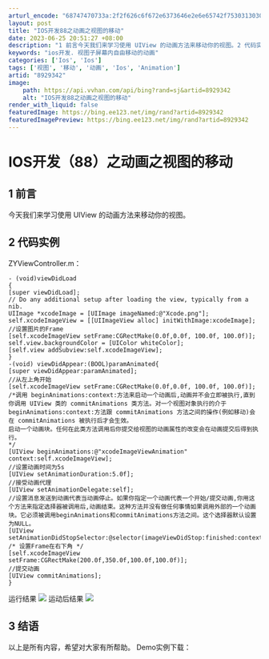```yaml
---
arturl_encode: "68747470733a:2f2f626c6f672e6373646e2e6e65742f753031303031333639:352f61727469636c652f64657461696c732f38393239333432"
layout: post
title: "IOS开发88之动画之视图的移动"
date: 2023-06-25 20:51:27 +08:00
description: "1 前言今天我们来学习使用 UIView 的动画方法来移动你的视图。2 代码实例ZYViewCont"
keywords: "ios开发. 视图子屏幕内自由移动的动画"
categories: ['Ios', 'Ios']
tags: ['视图', '移动', '动画', 'Ios', 'Animation']
artid: "8929342"
image:
    path: https://api.vvhan.com/api/bing?rand=sj&artid=8929342
    alt: "IOS开发88之动画之视图的移动"
render_with_liquid: false
featuredImage: https://bing.ee123.net/img/rand?artid=8929342
featuredImagePreview: https://bing.ee123.net/img/rand?artid=8929342
---
```


# IOS开发（88）之动画之视图的移动
## 1 前言
今天我们来学习使用 UIView 的动画方法来移动你的视图。
## 2 代码实例
ZYViewController.m：
```plain
- (void)viewDidLoad
{
[super viewDidLoad];
// Do any additional setup after loading the view, typically from a nib.
UIImage *xcodeImage = [UIImage imageNamed:@"Xcode.png"];
self.xcodeImageView = [[UIImageView alloc] initWithImage:xcodeImage];
//设置图片的Frame
[self.xcodeImageView setFrame:CGRectMake(0.0f,0.0f, 100.0f, 100.0f)];
self.view.backgroundColor = [UIColor whiteColor];
[self.view addSubview:self.xcodeImageView];
}
-(void) viewDidAppear:(BOOL)paramAnimated{
[super viewDidAppear:paramAnimated];
//从左上角开始
[self.xcodeImageView setFrame:CGRectMake(0.0f,0.0f, 100.0f, 100.0f)];
/*调用 beginAnimations:context:方法来启动一个动画后,动画并不会立即被执行,直到你调用 UIView 类的 commitAnimations 类方法。对一个视图对象执行的介于 beginAnimations:context:方法跟 commitAnimations 方法之间的操作(例如移动)会在 commitAnimations 被执行后才会生效。
启动一个动画块。任何在此类方法调用后你提交给视图的动画属性的改变会在动画提交后得到执行。
*/
[UIView beginAnimations:@"xcodeImageViewAnimation" context:self.xcodeImageView];
//设置动画时间为5s
[UIView setAnimationDuration:5.0f];
//接受动画代理
[UIView setAnimationDelegate:self];
//设置消息发送到动画代表当动画停止。如果你指定一个动画代表一个开始/提交动画,你用这个方法来指定选择器被调用后,动画结束。这种方法并没有做任何事情如果调用外部的一个动画块。它必须被调用beginAnimations和commitAnimations方法之间。这个选择器默认设置为NULL。
[UIView setAnimationDidStopSelector:@selector(imageViewDidStop:finished:context:)];
/* 设置Frame在右下角 */
[self.xcodeImageView setFrame:CGRectMake(200.0f,350.0f,100.0f,100.0f)];
//提交动画
[UIView commitAnimations];
}
```
运行结果
![](https://img-blog.csdn.net/20130515105048792)
运动后结果
![](https://img-blog.csdn.net/20130515105053917)
## 3 结语
以上是所有内容，希望对大家有所帮助。
Demo实例下载：